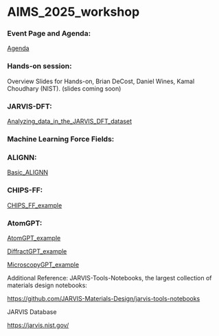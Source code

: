 # AIMS_2025_workshop

### Event Page and Agenda: 

[Agenda](https://www.nist.gov/news-events/events/2025/07/artificial-intelligence-materials-science-aims-workshop)


### Hands-on session:

Overview Slides for Hands-on, Brian DeCost, Daniel Wines, Kamal Choudhary (NIST). (slides coming soon)

### JARVIS-DFT: 

[Analyzing_data_in_the_JARVIS_DFT_dataset](https://colab.research.google.com/github/knc6/jarvis-tools-notebooks/blob/master/jarvis-tools-notebooks/Analyzing_data_in_the_JARVIS_DFT_dataset.ipynb)

### Machine Learning Force Fields: 

### ALIGNN: 

[Basic_ALIGNN](https://colab.research.google.com/github/knc6/jarvis-tools-notebooks/blob/master/jarvis-tools-notebooks/alignn_jarvis_leaderboard.ipynb)

### CHIPS-FF:

[CHIPS_FF_example](https://colab.research.google.com/github/knc6/jarvis-tools-notebooks/blob/master/jarvis-tools-notebooks/chipsff_example.ipynb)

### AtomGPT:

[AtomGPT_example](https://colab.research.google.com/github/knc6/jarvis-tools-notebooks/blob/master/jarvis-tools-notebooks/atomgpt_example.ipynb)

[DiffractGPT_example](https://colab.research.google.com/github/knc6/jarvis-tools-notebooks/blob/master/jarvis-tools-notebooks/DiffractGPT_example.ipynb)

[MicroscopyGPT_example](https://colab.research.google.com/github/knc6/jarvis-tools-notebooks/blob/master/jarvis-tools-notebooks/MicroscopyGPT.ipynb)

Additional Reference: JARVIS-Tools-Notebooks, the largest collection of materials design notebooks:

https://github.com/JARVIS-Materials-Design/jarvis-tools-notebooks

JARVIS Database

https://jarvis.nist.gov/
